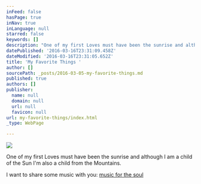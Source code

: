 ```yaml
---
inFeed: false
hasPage: true
inNav: true
inLanguage: null
starred: false
keywords: []
description: "One of my first Loves must have been the sunrise and although I am a child of the Sun I'm also a child from the Mountains. "
datePublished: '2016-03-16T23:31:09.458Z'
dateModified: '2016-03-16T23:31:05.652Z'
title: 'My Favorite Things '
author: []
sourcePath: _posts/2016-03-05-my-favorite-things.md
published: true
authors: []
publisher:
  name: null
  domain: null
  url: null
  favicon: null
url: my-favorite-things/index.html
_type: WebPage

---
```

![](https://s3-us-west-2.amazonaws.com/the-grid-img/p/107014bc284b26b09188498864bdb0390d3d18a8.jpg)

One of my first Loves must have been the sunrise and although I am a child of the Sun I'm also a child from the Mountains. 

I want to share some music with you: [music for the soul][0]

[][0]

[0]: https://open.spotify.com/user/wendymontellano/playlist/0krajvdfbqw2zPLPBjLPok